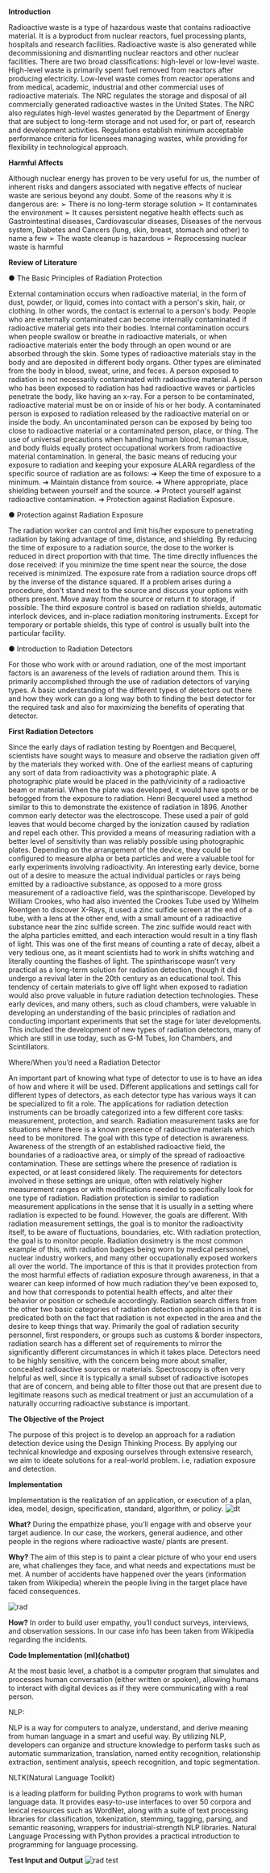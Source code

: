 **Introduction**

Radioactive waste is a type of hazardous waste that contains radioactive material. It is a
byproduct from nuclear reactors, fuel processing plants, hospitals and research facilities.
Radioactive waste is also generated while decommissioning and dismantling nuclear reactors
and other nuclear facilities. There are two broad classifications: high-level or low-level waste.
High-level waste is primarily spent fuel removed from reactors after producing electricity.
Low-level waste comes from reactor operations and from medical, academic, industrial and
other commercial uses of radioactive materials.
The NRC regulates the storage and disposal of all commercially generated radioactive wastes
in the United States. The NRC also regulates high-level wastes generated by the Department of
Energy that are subject to long-term storage and not used for, or part of, research and
development activities. Regulations establish minimum acceptable performance criteria for
licensees managing wastes, while providing for flexibility in technological approach.

**Harmful Affects**

Although nuclear energy has proven to be very useful for us, the number of inherent risks
and dangers associated with negative effects of nuclear waste are serious beyond any
doubt.
Some of the reasons why it is dangerous are:
➢ There is no long-term storage solution
➢ It contaminates the environment
➢ It causes persistent negative health effects such as Gastrointestinal diseases,
Cardiovascular diseases, Diseases of the nervous system, Diabetes and Cancers
(lung, skin, breast, stomach and other) to name a few
➢ The waste cleanup is hazardous
➢ Reprocessing nuclear waste is harmful

**Review of Literature**

● The Basic Principles of Radiation Protection

External contamination occurs when radioactive material, in the form of dust,
powder, or liquid, comes into contact with a person's skin, hair, or clothing. In other
words, the contact is external to a person's body. People who are externally
contaminated can become internally contaminated if radioactive material gets into
their bodies. Internal contamination occurs when people swallow or breathe in
radioactive materials, or when radioactive materials enter the body through an open
wound or are absorbed through the skin. Some types of radioactive materials stay in
the body and are deposited in different body organs. Other types are eliminated
from the body in blood, sweat, urine, and feces.
A person exposed to radiation is not necessarily contaminated with radioactive
material. A person who has been exposed to radiation has had radioactive waves or
particles penetrate the body, like having an x-ray. For a person to be contaminated,
radioactive material must be on or inside of his or her body. A contaminated person
is exposed to radiation released by the radioactive material on or inside the body.
An uncontaminated person can be exposed by being too close to radioactive
material or a contaminated person, place, or thing.
The use of universal precautions when handling human blood, human tissue, and
body fluids equally protect occupational workers from radioactive material
contamination. In general, the basic means of reducing your exposure to radiation
and keeping your exposure ALARA regardless of the specific source of radiation are
as follows:
➔ Keep the time of exposure to a minimum.
➔ Maintain distance from source.
➔ Where appropriate, place shielding between yourself and the source.
➔ Protect yourself against radioactive contamination.
➔ Protection against Radiation Exposure.

● Protection against Radiation Exposure

The radiation worker can control and limit his/her exposure to penetrating radiation
by taking advantage of time, distance, and shielding. By reducing the time of
exposure to a radiation source, the dose to the worker is reduced in direct
proportion with that time. The time directly influences the dose received: if you
minimize the time spent near the source, the dose received is minimized. The
exposure rate from a radiation source drops off by the inverse of the distance
squared. If a problem arises during a procedure, don't stand next to the source and
discuss your options with others present. Move away from the source or return it to
storage, if possible. The third exposure control is based on radiation shields,
automatic interlock devices, and in-place radiation monitoring instruments. Except
for temporary or portable shields, this type of control is usually built into the
particular facility.

● Introduction to Radiation Detectors

For those who work with or around radiation, one of the most important factors is
an awareness of the levels of radiation around them. This is primarily accomplished
through the use of radiation detectors of varying types. A basic understanding of
the different types of detectors out there and how they work can go a long way both
to finding the best detector for the required task and also for maximizing the
benefits of operating that detector.

**First Radiation Detectors**

Since the early days of radiation testing by Roentgen and Becquerel, scientists have
sought ways to measure and observe the radiation given off by the materials they
worked with. One of the earliest means of capturing any sort of data from
radioactivity was a photographic plate. A photographic plate would be placed in the
path/vicinity of a radioactive beam or material. When the plate was developed, it would have spots or be befogged from the exposure to radiation. Henri Becquerel
used a method similar to this to demonstrate the existence of radiation in 1896.
Another common early detector was the electroscope. These used a pair of gold
leaves that would become charged by the ionization caused by radiation and repel
each other. This provided a means of measuring radiation with a better level of
sensitivity than was reliably possible using photographic plates. Depending on the
arrangement of the device, they could be configured to measure alpha or beta
particles and were a valuable tool for early experiments involving radioactivity.
An interesting early device, borne out of a desire to measure the actual individual
particles or rays being emitted by a radioactive substance, as opposed to a more
gross measurement of a radioactive field, was the spinthariscope. Developed by
William Crookes, who had also invented the Crookes Tube used by Wilhelm
Roentgen to discover X-Rays, it used a zinc sulfide screen at the end of a tube, with a
lens at the other end, with a small amount of a radioactive substance near the zinc
sulfide screen. The zinc sulfide would react with the alpha particles emitted, and
each interaction would result in a tiny flash of light. This was one of the first means
of counting a rate of decay, albeit a very tedious one, as it meant scientists had to
work in shifts watching and literally counting the flashes of light. The spinthariscope
wasn’t very practical as a long-term solution for radiation detection, though it did
undergo a revival later in the 20th century as an educational tool. This tendency of
certain materials to give off light when exposed to radiation would also prove
valuable in future radiation detection technologies.
These early devices, and many others, such as cloud chambers, were valuable in
developing an understanding of the basic principles of radiation and conducting
important experiments that set the stage for later developments. This included the
development of new types of radiation detectors, many of which are still in use
today, such as G-M Tubes, Ion Chambers, and Scintillators.

Where/When you’d need a Radiation Detector

An important part of knowing what type of detector to use is to have an idea of how
and where it will be used. Different applications and settings call for different types
of detectors, as each detector type has various ways it can be specialized to fit a
role. The applications for radiation detection instruments can be broadly
categorized into a few different core tasks: measurement, protection, and search.
Radiation measurement tasks are for situations where there is a known presence of
radioactive materials which need to be monitored. The goal with this type of
detection is awareness. Awareness of the strength of an established radioactive
field, the boundaries of a radioactive area, or simply of the spread of radioactive
contamination. These are settings where the presence of radiation is expected, or at
least considered likely. The requirements for detectors involved in these settings are
unique, often with relatively higher measurement ranges or with modifications
needed to specifically look for one type of radiation.
Radiation protection is similar to radiation measurement applications in the sense
that it is usually in a setting where radiation is expected to be found. However, the
goals are different. With radiation measurement settings, the goal is to monitor the
radioactivity itself, to be aware of fluctuations, boundaries, etc. With radiation
protection, the goal is to monitor people. Radiation dosimetry is the most common
example of this, with radiation badges being worn by medical personnel, nuclear
industry workers, and many other occupationally exposed workers all over the
world. The importance of this is that it provides protection from the most harmful
effects of radiation exposure through awareness, in that a wearer can keep
informed of how much radiation they’ve been exposed to, and how that
corresponds to potential health effects, and alter their behavior or position or
schedule accordingly.
Radiation search differs from the other two basic categories of radiation detection
applications in that it is predicated both on the fact that radiation is not expected in
the area and the desire to keep things that way. Primarily the goal of radiation
security personnel, first responders, or groups such as customs & border
inspectors, radiation search has a different set of requirements to mirror the
significantly different circumstances in which it takes place. Detectors need to be
highly sensitive, with the concern being more about smaller, concealed radioactive
sources or materials. Spectroscopy is often very helpful as well, since it is typically a small subset of radioactive isotopes that are of concern, and being able to filter
those out that are present due to legitimate reasons such as medical treatment or
just an accumulation of a naturally occurring radioactive substance is important.

**The Objective of the Project**

The purpose of this project is to develop an approach for a radiation detection device using
the Design Thinking Process. By applying our technical knowledge and exposing ourselves
through extensive research, we aim to ideate solutions for a real-world problem. i.e,
radiation exposure and detection.

**Implementation**

Implementation is the realization of an application, or execution of a plan, idea, model,
design, specification, standard, algorithm, or policy.
![dt](https://user-images.githubusercontent.com/56169151/191610827-be37843d-29d4-42dd-a990-8e50a23d86c2.PNG)

**What?** During the empathize phase, you’ll engage with and observe your target audience. In our case, the workers, general audience, and other people in the regions where radioactive waste/ plants are present.

**Why?** The aim of this step is to paint a clear picture of who your end users are, what challenges they face, and what needs and expectations must be met. A number of accidents have happened over the years (information taken from Wikipedia) wherein the people living in the target place have faced consequences.

![rad](https://user-images.githubusercontent.com/56169151/191611655-83d4ef38-8008-4c26-95e1-144d581b3234.PNG)

**How?** In order to build user empathy, you’ll conduct surveys, interviews, and observation sessions. In our case info has been taken from Wikipedia regarding the incidents.

**Code Implementation (ml)(chatbot)**

At the most basic level, a chatbot is a computer program that simulates and processes human conversation (either written or spoken), allowing humans to interact with digital devices as if they were communicating with a real person.

NLP:

NLP is a way for computers to analyze, understand, and derive meaning from human language in a smart and useful way. By utilizing NLP, developers can organize and structure knowledge to perform tasks such as automatic summarization, translation, named entity recognition, relationship extraction, sentiment analysis, speech recognition, and topic segmentation.

NLTK(Natural Language Toolkit)

is a leading platform for building Python programs to work with human language data. It provides easy-to-use interfaces to over 50 corpora and lexical resources such as WordNet, along with a suite of text processing libraries for classification, tokenization, stemming, tagging, parsing, and semantic reasoning, wrappers for industrial-strength NLP libraries.
Natural Language Processing with Python provides a practical introduction to programming for language processing.

******Test Input and Output******
![rad test](https://user-images.githubusercontent.com/56169151/191612440-b0c7c7ab-9151-47e7-a357-d81e9f9bbdbf.PNG)

